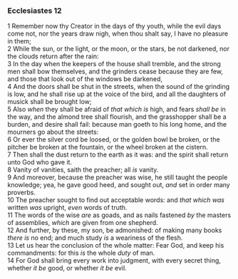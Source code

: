 ### Ecclesiastes 12

1 Remember now thy Creator in the days of thy youth, while the evil days come not, nor the years draw nigh, when thou shalt say, I have no pleasure in them;  
2 While the sun, or the light, or the moon, or the stars, be not darkened, nor the clouds return after the rain:  
3 In the day when the keepers of the house shall tremble, and the strong men shall bow themselves, and the grinders cease because they are few, and those that look out of the windows be darkened,  
4 And the doors shall be shut in the streets, when the sound of the grinding is low, and he shall rise up at the voice of the bird, and all the daughters of musick shall be brought low;  
5 Also *when* they shall be afraid of *that which is* high, and fears *shall be* in the way, and the almond tree shall flourish, and the grasshopper shall be a burden, and desire shall fail: because man goeth to his long home, and the mourners go about the streets:  
6 Or ever the silver cord be loosed, or the golden bowl be broken, or the pitcher be broken at the fountain, or the wheel broken at the cistern.  
7 Then shall the dust return to the earth as it was: and the spirit shall return unto God who gave it.  
8 Vanity of vanities, saith the preacher; all *is* vanity.  
9 And moreover, because the preacher was wise, he still taught the people knowledge; yea, he gave good heed, and sought out, *and* set in order many proverbs.  
10 The preacher sought to find out acceptable words: and *that which was* written *was* upright, *even* words of truth.  
11 The words of the wise *are* as goads, and as nails fastened *by* the masters of assemblies, *which* are given from one shepherd.  
12 And further, by these, my son, be admonished: of making many books *there is* no end; and much study *is* a weariness of the flesh.  
13 Let us hear the conclusion of the whole matter: Fear God, and keep his commandments: for this *is* the whole *duty* of man.  
14 For God shall bring every work into judgment, with every secret thing, whether *it be* good, or whether *it be* evil.  
